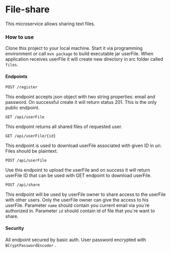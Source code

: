 # File-share

This microservice allows sharing text files.

### How to use

Clone this project to your local machine. Start it via programming environment or call `mvn package` to build executable
jar userFile. When application receives userFile it will create new directory in src folder called `files`.

#### Endpoints

`POST /register`

This endpoint accepts json object with two string properties: email and password. On successful create it will return
status 201. This is the only public endpoint.

`GET /api/userFile`

This endpoint returns all shared files of requested user.

`GET /api/userFile/{id}`

This endpoint is used to download userFile associated with given ID in uri.  
Files should be plaintext.

`POST /api/userFile`

Use this endpoint to upload the userFile and on success it will return userFile ID that can be used with GET endpoint to
download userFile.

`POST /api/share`

This endpoint will be used by userFile owner to share access to the userFile with other users. Only the userFile owner can give the
access to his userFile.
Parameter `name` should contain you current email via you\`re authorized in. 
Parameter `id` should contain id of file that you`re want to share.
#### Security

All endpoint secured by basic auth. User password encrypted with `BCryptPasswordEncoder` .